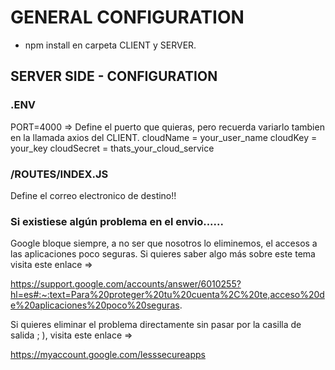 # GENERAL CONFIGURATION

- npm install en carpeta CLIENT y SERVER.

## SERVER SIDE -  CONFIGURATION

### .ENV
PORT=4000 => Define el puerto que quieras, pero recuerda variarlo tambien en la llamada axios del CLIENT.
cloudName = your_user_name
cloudKey = your_key
cloudSecret = thats_your_cloud_service

### /ROUTES/INDEX.JS
Define el correo electronico de destino!!

### Si existiese algún problema en el envio......

Google bloque siempre, a no ser que nosotros lo eliminemos, el accesos a las aplicaciones poco seguras. Si quieres saber algo más sobre este tema visita este enlace =>

https://support.google.com/accounts/answer/6010255?hl=es#:~:text=Para%20proteger%20tu%20cuenta%2C%20te,acceso%20de%20aplicaciones%20poco%20seguras.

Si quieres eliminar el problema directamente sin pasar por la casilla de salida ; ), visita este enlace =>

https://myaccount.google.com/lesssecureapps






